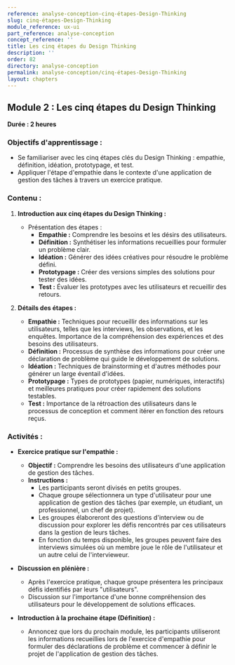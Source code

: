 ```yaml
---
reference: analyse-conception-cinq-étapes-Design-Thinking
slug: cinq-étapes-Design-Thinking
module_reference: ux-ui
part_reference: analyse-conception
concept_reference: ''
title: Les cinq étapes du Design Thinking
description: ''
order: 82
directory: analyse-conception
permalink: analyse-conception/cinq-étapes-Design-Thinking
layout: chapters
---
```

## **Module 2 : Les cinq étapes du Design Thinking**  
**Durée : 2 heures**

### **Objectifs d'apprentissage :**
- Se familiariser avec les cinq étapes clés du Design Thinking : empathie, définition, idéation, prototypage, et test.
- Appliquer l'étape d'empathie dans le contexte d'une application de gestion des tâches à travers un exercice pratique.

### **Contenu :**

1. **Introduction aux cinq étapes du Design Thinking :**
   - Présentation des étapes : 
     - **Empathie :** Comprendre les besoins et les désirs des utilisateurs.
     - **Définition :** Synthétiser les informations recueillies pour formuler un problème clair.
     - **Idéation :** Générer des idées créatives pour résoudre le problème défini.
     - **Prototypage :** Créer des versions simples des solutions pour tester des idées.
     - **Test :** Évaluer les prototypes avec les utilisateurs et recueillir des retours.

2. **Détails des étapes :**
   - **Empathie :** Techniques pour recueillir des informations sur les utilisateurs, telles que les interviews, les observations, et les enquêtes. Importance de la compréhension des expériences et des besoins des utilisateurs.
   - **Définition :** Processus de synthèse des informations pour créer une déclaration de problème qui guide le développement de solutions.
   - **Idéation :** Techniques de brainstorming et d'autres méthodes pour générer un large éventail d'idées.
   - **Prototypage :** Types de prototypes (papier, numériques, interactifs) et meilleures pratiques pour créer rapidement des solutions testables.
   - **Test :** Importance de la rétroaction des utilisateurs dans le processus de conception et comment itérer en fonction des retours reçus.

### **Activités :**

- **Exercice pratique sur l'empathie :**
  - **Objectif :** Comprendre les besoins des utilisateurs d'une application de gestion des tâches.
  - **Instructions :**
    - Les participants seront divisés en petits groupes.
    - Chaque groupe sélectionnera un type d'utilisateur pour une application de gestion des tâches (par exemple, un étudiant, un professionnel, un chef de projet).
    - Les groupes élaboreront des questions d'interview ou de discussion pour explorer les défis rencontrés par ces utilisateurs dans la gestion de leurs tâches.
    - En fonction du temps disponible, les groupes peuvent faire des interviews simulées où un membre joue le rôle de l'utilisateur et un autre celui de l'intervieweur.

- **Discussion en plénière :**
  - Après l'exercice pratique, chaque groupe présentera les principaux défis identifiés par leurs "utilisateurs".
  - Discussion sur l'importance d'une bonne compréhension des utilisateurs pour le développement de solutions efficaces.

- **Introduction à la prochaine étape (Définition) :**
  - Annoncez que lors du prochain module, les participants utiliseront les informations recueillies lors de l'exercice d'empathie pour formuler des déclarations de problème et commencer à définir le projet de l'application de gestion des tâches.

